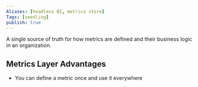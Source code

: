 ```yaml
---
Aliases: [headless BI, metrics store]
Tags: [seedling]
publish: true
---
```


A single source of truth for how metrics are defined and their business logic in an organization.

## Metrics Layer Advantages

- You can define a metric once and use it everywhere
